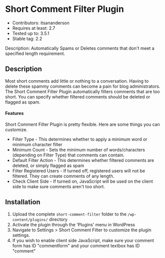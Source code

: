 Short Comment Filter Plugin
===========================
* Contributors: itsananderson
* Requires at least: 2.7
* Tested up to: 3.5.1
* Stable tag: 2.2

Description: Automatically Spams or Deletes comments that don't meet a specified length requirement.

Description
-----------

Most short comments add little or nothing to a conversation.
Having to delete these spammy comments can become a pain for blog administrators.
The Short Comment Filter Plugin automatically filters comments that are too short.
You can specify whether filtered comments should be deleted or flagged as spam.

#### Features ####

Short Comment Filter Plugin is pretty flexible. Here are some things you can customize.

* Filter Type - This determines whether to apply a minimum word or minimum character filter
* Minimum Count - Sets the minimum number of words/characters (depending on Filter Type) that comments can contain.
* Default Filter Action - This determines whether filtered comments are deleted, or simply flagged as spam
* Filter Registered Users - If turned off, registered users will not be filtered. They can create comments of any length.
* Check Client Side - If turned on, JavaScript will be used on the client side to make sure comments aren\'t too short.

Installation
------------

1. Upload the complete `short-comment-filter` folder to the `/wp-content/plugins/` directory
2. Activate the plugin through the \'Plugins\' menu in WordPress
3. Navigate to Settings > Short Comment Filter to customize the plugin settings.
4. If you wish to enable client side JavaScript, make sure your comment form has ID \"commentform\" and your comment textbox has ID \"comment\"
